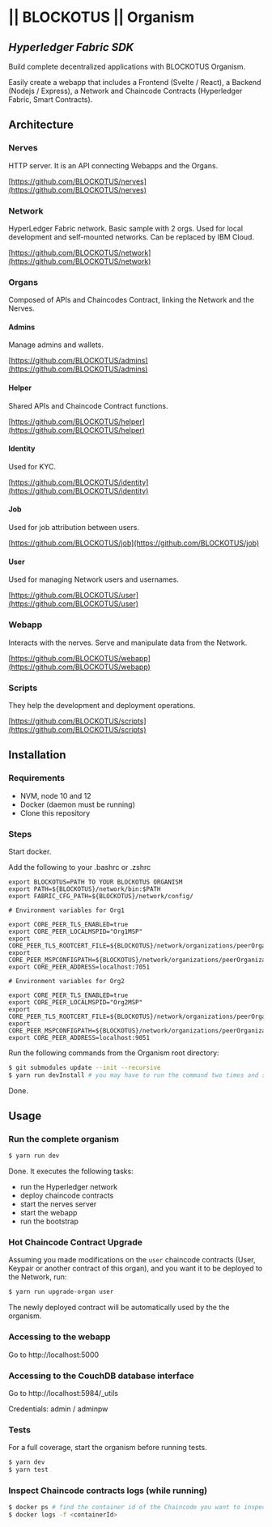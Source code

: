 # || BLOCKOTUS || Organism
## _Hyperledger Fabric SDK_

Build complete decentralized applications with BLOCKOTUS Organism. 

Easily create a webapp that includes a Frontend (Svelte / React), a Backend (Nodejs / Express), a Network and Chaincode Contracts (Hyperledger Fabric, Smart Contracts).

## Architecture

### Nerves
HTTP server. It is an API connecting Webapps and the Organs.

[https://github.com/BLOCKOTUS/nerves](https://github.com/BLOCKOTUS/nerves)

### Network
HyperLedger Fabric network. Basic sample with 2 orgs. Used for local development and self-mounted networks. Can be replaced by IBM Cloud.

[https://github.com/BLOCKOTUS/network](https://github.com/BLOCKOTUS/network)

### Organs
Composed of APIs and Chaincodes Contract, linking the Network and the Nerves. 

#### Admins
Manage admins and wallets.

[https://github.com/BLOCKOTUS/admins](https://github.com/BLOCKOTUS/admins)

#### Helper
Shared APIs and Chaincode Contract functions.

[https://github.com/BLOCKOTUS/helper](https://github.com/BLOCKOTUS/helper)

#### Identity
Used for KYC.

[https://github.com/BLOCKOTUS/identity](https://github.com/BLOCKOTUS/identity)

#### Job
Used for job attribution between users.

[https://github.com/BLOCKOTUS/job](https://github.com/BLOCKOTUS/job)

#### User
Used for managing Network users and usernames.

[https://github.com/BLOCKOTUS/user](https://github.com/BLOCKOTUS/user)

### Webapp
Interacts with the nerves. Serve and manipulate data from the Network.

[https://github.com/BLOCKOTUS/webapp](https://github.com/BLOCKOTUS/webapp)

### Scripts
They help the development and deployment operations.

[https://github.com/BLOCKOTUS/scripts](https://github.com/BLOCKOTUS/scripts)

## Installation

### Requirements

- NVM, node 10 and 12
- Docker (daemon must be running)
- Clone this repository

### Steps

Start docker.

Add the following to your .bashrc or .zshrc

```
export BLOCKOTUS=PATH TO YOUR BLOCKOTUS ORGANISM
export PATH=${BLOCKOTUS}/network/bin:$PATH
export FABRIC_CFG_PATH=${BLOCKOTUS}/network/config/

# Environment variables for Org1

export CORE_PEER_TLS_ENABLED=true
export CORE_PEER_LOCALMSPID="Org1MSP"
export CORE_PEER_TLS_ROOTCERT_FILE=${BLOCKOTUS}/network/organizations/peerOrganizations/org1.example.com/peers/peer0.org1.example.com/tls/ca.crt
export CORE_PEER_MSPCONFIGPATH=${BLOCKOTUS}/network/organizations/peerOrganizations/org1.example.com/users/Admin@org1.example.com/msp
export CORE_PEER_ADDRESS=localhost:7051

# Environment variables for Org2

export CORE_PEER_TLS_ENABLED=true
export CORE_PEER_LOCALMSPID="Org2MSP"
export CORE_PEER_TLS_ROOTCERT_FILE=${BLOCKOTUS}/network/organizations/peerOrganizations/org2.example.com/peers/peer0.org2.example.com/tls/ca.crt
export CORE_PEER_MSPCONFIGPATH=${BLOCKOTUS}/network/organizations/peerOrganizations/org2.example.com/users/Admin@org2.example.com/msp
export CORE_PEER_ADDRESS=localhost:9051
```

Run the following commands from the Organism root directory:

```bash
$ git submodules update --init --recursive
$ yarn run devInstall # you may have to run the command two times and switch your node version
``` 

Done.

## Usage

### Run the complete organism

```bash
$ yarn run dev
``` 

Done.
It executes the following tasks:
- run the Hyperledger network
- deploy chaincode contracts
- start the nerves server
- start the webapp
- run the bootstrap

### Hot Chaincode Contract Upgrade

Assuming you made modifications on the `user` chaincode contracts (User, Keypair or another contract of this organ), and you want it to be deployed to the Network, run:

```bash
$ yarn run upgrade-organ user
``` 

The newly deployed contract will be automatically used by the the organism.

### Accessing to the webapp

Go to http://localhost:5000

### Accessing to the CouchDB database interface

Go to http://localhost:5984/_utils

Credentials: admin / adminpw

### Tests

For a full coverage, start the organism before running tests.

```bash
$ yarn dev
$ yarn test
```

### Inspect Chaincode contracts logs (while running)

```bash
$ docker ps # find the container id of the Chaincode you want to inspect
$ docker logs -f <containerId>
```
